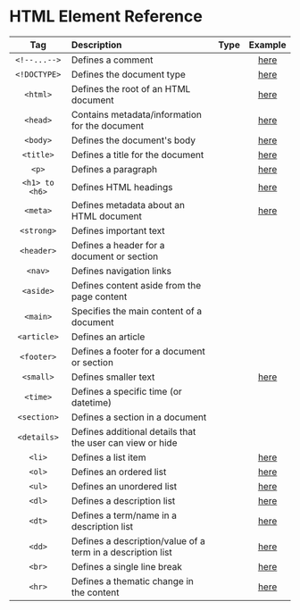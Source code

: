 # HTML Element Reference

|Tag|Description|Type|Example|
|:-:|:-|:-:|:-:|
|`<!--...-->`|Defines a comment| |[here](src/comment.html)|
|`<!DOCTYPE>`|Defines the document type| |[here](src/basic.html)|
|`<html>`|Defines the root of an HTML document| |[here](src/basic.html)|
|`<head>`|Contains metadata/information for the document| |[here](src/basic.html)|
|`<body>`|Defines the document's body| |[here](src/basic.html)|
|`<title>`|Defines a title for the document| |[here](src/title.html)|
|`<p>`|Defines a paragraph| |[here](src/paragraph.html)|
|`<h1> to <h6>`|Defines HTML headings| |[here](src/headings.html)|
|`<meta>`|Defines metadata about an HTML document| |[here](src/meta.html)|
|`<strong>`|Defines important text| | |
|`<header>`|Defines a header for a document or section| | |
|`<nav>`|Defines navigation links| | |
|`<aside>`|Defines content aside from the page content| | |
|`<main>`|Specifies the main content of a document| | |
|`<article>`|Defines an article| | |
|`<footer>`|Defines a footer for a document or section| | |
|`<small>`|Defines smaller text| |[here](src/small.html)|
|`<time>`|Defines a specific time (or datetime)| | |
|`<section>`|Defines a section in a document| | |
|`<details>`|Defines additional details that the user can view or hide| | |
|`<li>`|Defines a list item| |[here](src/ul.html)|
|`<ol>`|Defines an ordered list| |[here](src/ol.html)|
|`<ul>`|Defines an unordered list| |[here](src/ul.html)|
|`<dl>`|Defines a description list| |[here](src/dl.html)|
|`<dt>`|Defines a term/name in a description list| |[here](src/dl.html)|
|`<dd>`|Defines a description/value of a term in a description list| |[here](src/dl.html)|
|`<br>`|Defines a single line break| |[here](src/br.html)|
|`<hr>`|Defines a thematic change in the content| |[here](src/hr.html)|
